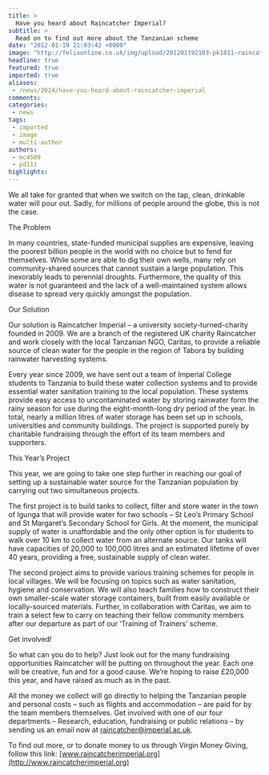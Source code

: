 ```yaml
---
title: >
  Have you heard about Raincatcher Imperial?
subtitle: >
  Read on to find out more about the Tanzanian scheme
date: "2012-01-19 21:03:42 +0000"
image: "http://felixonline.co.uk/img/upload/201201192103-pk1811-raincatcher-logo2.jpg"
headline: true
featured: true
imported: true
aliases:
 - /news/2024/have-you-heard-about-raincatcher-imperial
comments:
categories:
 - news
tags:
 - imported
 - image
 - multi-author
authors:
 - mc4509
 - pd111
highlights:
---
```


We all take for granted that when we switch on the tap, clean, drinkable water will pour out. Sadly, for millions of people around the globe, this is not the case.

The Problem

In many countries, state-funded municipal supplies are expensive, leaving the poorest billion people in the world with no choice but to fend for themselves. While some are able to dig their own wells, many rely on community-shared sources that cannot sustain a large population. This inexorably leads to perennial droughts. Furthermore, the quality of this water is not guaranteed and the lack of a well-maintained system allows disease to spread very quickly amongst the population.

Our Solution

Our solution is Raincatcher Imperial – a university society-turned-charity founded in 2009. We are a branch of the registered UK charity Raincatcher and work closely with the local Tanzanian NGO, Caritas, to provide a reliable source of clean water for the people in the region of Tabora by building rainwater harvesting systems.

Every year since 2009, we have sent out a team of Imperial College students to Tanzania to build these water collection systems and to provide essential water sanitation training to the local population. These systems provide easy access to uncontaminated water by storing rainwater form the rainy season for use during the eight-month-long dry period of the year. In total, nearly a million litres of water storage has been set up in schools, universities and community buildings. The project is supported purely by charitable fundraising through the effort of its team members and supporters.

This Year’s Project

This year, we are going to take one step further in reaching our goal of setting up a sustainable water source for the Tanzanian population by carrying out two simultaneous projects.

The first project is to build tanks to collect, filter and store water in the town of Igunga that will provide water for two schools – St Leo’s Primary School and St Margaret’s Secondary School for Girls. At the moment, the municipal supply of water is unaffordable and the only other option is for students to walk over 10 km to collect water from an alternate source. Our tanks will have capacities of 20,000 to 100,000 litres and an estimated lifetime of over 40 years, providing a free, sustainable supply of clean water.

The second project aims to provide various training schemes for people in local villages. We will be focusing on topics such as water sanitation, hygiene and conservation. We will also teach families how to construct their own smaller-scale water storage containers, built from easily available or locally-sourced materials. Further, in collaboration with Caritas, we aim to train a select few to carry on teaching their fellow community members after our departure as part of our ‘Training of Trainers’ scheme.

Get involved!

So what can you do to help? Just look out for the many fundraising opportunities Raincatcher will be putting on throughout the year. Each one will be creative, fun and for a good cause. We’re hoping to raise £20,000 this year, and have raised as much as in the past.

All the money we collect will go directly to helping the Tanzanian people and personal costs – such as flights and accommodation – are paid for by the team members themselves. Get involved with one of our four departments – Research, education, fundraising or public relations – by sending us an email now at [raincatcher@imperial.ac.uk](mailto:raincatcher@imperial.ac.uk).

To find out more, or to donate money to us through Virgin Money Giving, follow this link:
[www.raincatcherimperial.org](http://www.raincatcherimperial.org)
